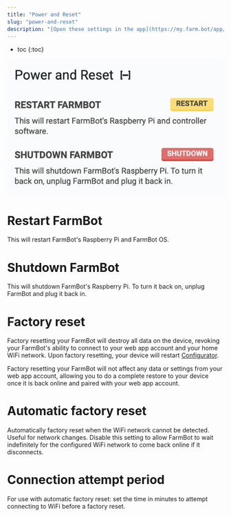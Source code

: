 ```yaml
---
title: "Power and Reset"
slug: "power-and-reset"
description: "[Open these settings in the app](https://my.farm.bot/app/designer/settings?highlight=power_and_reset)"
---
```


* toc
{:toc}


![Screen Shot 2020-04-22 at 4.58.22 PM.png](_images/Screen_Shot_2020-04-22_at_4.58.22_PM.png)

# Restart FarmBot
This will restart FarmBot's Raspberry Pi and FarmBot OS.

# Shutdown FarmBot
This will shutdown FarmBot's Raspberry Pi. To turn it back on, unplug FarmBot and plug it back in.

# Factory reset
Factory resetting your FarmBot will destroy all data on the device, revoking your FarmBot's ability to connect to your web app account and your home WiFi network. Upon factory resetting, your device will restart [Configurator](../../FarmBot-OS/farmbot-os/configurator.md).

Factory resetting your FarmBot will not affect any data or settings from your web app account, allowing you to do a complete restore to your device once it is back online and paired with your web app account.

# Automatic factory reset
Automatically factory reset when the WiFi network cannot be detected. Useful for network changes. Disable this setting to allow FarmBot to wait indefinitely for the configured WiFi network to come back online if it disconnects.

# Connection attempt period
For use with automatic factory reset: set the time in minutes to attempt connecting to WiFi before a factory reset.
